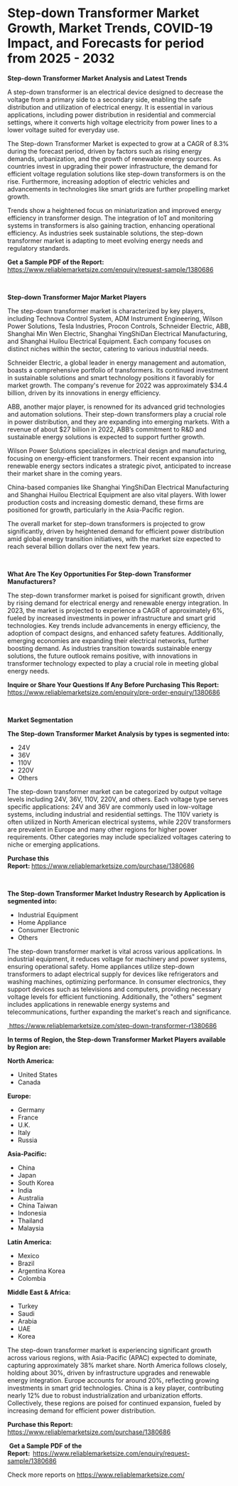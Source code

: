 <p><h1>Step-down Transformer Market Growth, Market Trends, COVID-19 Impact, and Forecasts for period from 2025 - 2032</h1></p><p><strong>Step-down Transformer Market Analysis and Latest Trends</strong></p>
<p><p>A step-down transformer is an electrical device designed to decrease the voltage from a primary side to a secondary side, enabling the safe distribution and utilization of electrical energy. It is essential in various applications, including power distribution in residential and commercial settings, where it converts high voltage electricity from power lines to a lower voltage suited for everyday use.</p><p>The Step-down Transformer Market is expected to grow at a CAGR of 8.3% during the forecast period, driven by factors such as rising energy demands, urbanization, and the growth of renewable energy sources. As countries invest in upgrading their power infrastructure, the demand for efficient voltage regulation solutions like step-down transformers is on the rise. Furthermore, increasing adoption of electric vehicles and advancements in technologies like smart grids are further propelling market growth. </p><p>Trends show a heightened focus on miniaturization and improved energy efficiency in transformer design. The integration of IoT and monitoring systems in transformers is also gaining traction, enhancing operational efficiency. As industries seek sustainable solutions, the step-down transformer market is adapting to meet evolving energy needs and regulatory standards.</p></p>
<p><strong>Get a Sample PDF of the Report:&nbsp;</strong> <a href="https://www.reliablemarketsize.com/enquiry/request-sample/1380686?utm_campaign=2769&utm_medium=2&utm_source=Github&utm_content=ia&utm_term=07042025&utm_id=step-down-transformer">https://www.reliablemarketsize.com/enquiry/request-sample/1380686</a></p>
<p>&nbsp;</p>
<p><strong>Step-down Transformer Major Market Players</strong></p>
<p><p>The step-down transformer market is characterized by key players, including Technova Control System, ADM Instrument Engineering, Wilson Power Solutions, Tesla Industries, Procon Controls, Schneider Electric, ABB, Shanghai Min Wen Electric, Shanghai YingShiDan Electrical Manufacturing, and Shanghai Huilou Electrical Equipment. Each company focuses on distinct niches within the sector, catering to various industrial needs.</p><p>Schneider Electric, a global leader in energy management and automation, boasts a comprehensive portfolio of transformers. Its continued investment in sustainable solutions and smart technology positions it favorably for market growth. The company's revenue for 2022 was approximately $34.4 billion, driven by its innovations in energy efficiency.</p><p>ABB, another major player, is renowned for its advanced grid technologies and automation solutions. Their step-down transformers play a crucial role in power distribution, and they are expanding into emerging markets. With a revenue of about $27 billion in 2022, ABB’s commitment to R&D and sustainable energy solutions is expected to support further growth.</p><p>Wilson Power Solutions specializes in electrical design and manufacturing, focusing on energy-efficient transformers. Their recent expansion into renewable energy sectors indicates a strategic pivot, anticipated to increase their market share in the coming years.</p><p>China-based companies like Shanghai YingShiDan Electrical Manufacturing and Shanghai Huilou Electrical Equipment are also vital players. With lower production costs and increasing domestic demand, these firms are positioned for growth, particularly in the Asia-Pacific region.</p><p>The overall market for step-down transformers is projected to grow significantly, driven by heightened demand for efficient power distribution amid global energy transition initiatives, with the market size expected to reach several billion dollars over the next few years.</p></p>
<p>&nbsp;</p>
<p><strong>What Are The Key Opportunities For Step-down Transformer Manufacturers?</strong></p>
<p><p>The step-down transformer market is poised for significant growth, driven by rising demand for electrical energy and renewable energy integration. In 2023, the market is projected to experience a CAGR of approximately 6%, fueled by increased investments in power infrastructure and smart grid technologies. Key trends include advancements in energy efficiency, the adoption of compact designs, and enhanced safety features. Additionally, emerging economies are expanding their electrical networks, further boosting demand. As industries transition towards sustainable energy solutions, the future outlook remains positive, with innovations in transformer technology expected to play a crucial role in meeting global energy needs.</p></p>
<p><strong>Inquire or Share Your Questions If Any Before Purchasing This Report:</strong> <a href="https://www.reliablemarketsize.com/enquiry/pre-order-enquiry/1380686?utm_campaign=2769&utm_medium=2&utm_source=Github&utm_content=ia&utm_term=07042025&utm_id=step-down-transformer">https://www.reliablemarketsize.com/enquiry/pre-order-enquiry/1380686</a></p>
<p>&nbsp;</p>
<p><strong>Market Segmentation</strong></p>
<p><strong>The Step-down Transformer Market Analysis by types is segmented into:</strong></p>
<p><ul><li>24V</li><li>36V</li><li>110V</li><li>220V</li><li>Others</li></ul></p>
<p><p>The step-down transformer market can be categorized by output voltage levels including 24V, 36V, 110V, 220V, and others. Each voltage type serves specific applications: 24V and 36V are commonly used in low-voltage systems, including industrial and residential settings. The 110V variety is often utilized in North American electrical systems, while 220V transformers are prevalent in Europe and many other regions for higher power requirements. Other categories may include specialized voltages catering to niche or emerging applications.</p></p>
<p><strong>Purchase this Report:&nbsp;</strong><a href="https://www.reliablemarketsize.com/purchase/1380686?utm_campaign=2769&utm_medium=2&utm_source=Github&utm_content=ia&utm_term=07042025&utm_id=step-down-transformer">https://www.reliablemarketsize.com/purchase/1380686</a></p>
<p>&nbsp;</p>
<p><strong>The Step-down Transformer Market Industry Research by Application is segmented into:</strong></p>
<p><ul><li>Industrial Equipment</li><li>Home Appliance</li><li>Consumer Electronic</li><li>Others</li></ul></p>
<p><p>The step-down transformer market is vital across various applications. In industrial equipment, it reduces voltage for machinery and power systems, ensuring operational safety. Home appliances utilize step-down transformers to adapt electrical supply for devices like refrigerators and washing machines, optimizing performance. In consumer electronics, they support devices such as televisions and computers, providing necessary voltage levels for efficient functioning. Additionally, the "others" segment includes applications in renewable energy systems and telecommunications, further expanding the market's reach and significance.</p></p>
<p><a href="https://www.reliablemarketsize.com/step-down-transformer-r1380686?utm_campaign=2769&utm_medium=2&utm_source=Github&utm_content=ia&utm_term=07042025&utm_id=step-down-transformer">&nbsp;https://www.reliablemarketsize.com/step-down-transformer-r1380686</a></p>
<p><strong>In terms of Region, the Step-down Transformer Market Players available by Region are:</strong></p>
<p>
    <p> <strong> North America: </strong>
        <ul>
            <li>United States</li>
            <li>Canada</li>
        </ul>
        </p> 
    <p> <strong> Europe: </strong>
        <ul>
            <li>Germany</li>
            <li>France</li>
            <li>U.K.</li>
            <li>Italy</li>
            <li>Russia</li>
        </ul>
        </p> 
    <p> <strong> Asia-Pacific: </strong>
        <ul>
            <li>China</li>
            <li>Japan</li>
            <li>South Korea</li>
            <li>India</li>
            <li>Australia</li>
            <li>China Taiwan</li>
            <li>Indonesia</li>
            <li>Thailand</li>
            <li>Malaysia</li>
        </ul>
        </p> 
    <p> <strong> Latin America: </strong>
        <ul>
            <li>Mexico</li>
            <li>Brazil</li>
            <li>Argentina Korea</li>
            <li>Colombia</li>
        </ul>
        </p> 
    <p> <strong> Middle East & Africa: </strong>
        <ul>
            <li>Turkey</li>
            <li>Saudi</li>
            <li>Arabia</li>
            <li>UAE</li>
            <li>Korea</li>
        </ul>
    </p>
    </p>
<p><p>The step-down transformer market is experiencing significant growth across various regions, with Asia-Pacific (APAC) expected to dominate, capturing approximately 38% market share. North America follows closely, holding about 30%, driven by infrastructure upgrades and renewable energy integration. Europe accounts for around 20%, reflecting growing investments in smart grid technologies. China is a key player, contributing nearly 12% due to robust industrialization and urbanization efforts. Collectively, these regions are poised for continued expansion, fueled by increasing demand for efficient power distribution.</p></p>
<p><strong>Purchase this Report: </strong><a href="https://www.reliablemarketsize.com/purchase/1380686?utm_campaign=2769&utm_medium=2&utm_source=Github&utm_content=ia&utm_term=07042025&utm_id=step-down-transformer">https://www.reliablemarketsize.com/purchase/1380686</a></p>
<p>&nbsp;<strong>Get a Sample PDF of the Report:&nbsp;&nbsp;</strong><a href="https://www.reliablemarketsize.com/enquiry/request-sample/1380686?utm_campaign=2769&utm_medium=2&utm_source=Github&utm_content=ia&utm_term=07042025&utm_id=step-down-transformer">https://www.reliablemarketsize.com/enquiry/request-sample/1380686</a></p>
<p><strong></strong></p>
<p>Check more reports on <a href="https://www.reliablemarketsize.com/?utm_campaign=2769&utm_medium=2&utm_source=Github&utm_content=ia&utm_term=07042025&utm_id=step-down-transformer">https://www.reliablemarketsize.com/</a></p>